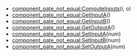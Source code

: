 - [component_gate_not_equal:ComputeInputs](nil)(i, o)
- [component_gate_not_equal:GetInputA](nil)()
- [component_gate_not_equal:GetInputB](nil)()
- [component_gate_not_equal:GetOutputA](nil)()
- [component_gate_not_equal:SetInputA](nil)(num)
- [component_gate_not_equal:SetInputB](nil)(num)
- [component_gate_not_equal:SetOutputA](nil)(num)